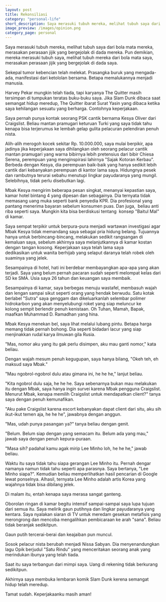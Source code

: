 ```yaml
---
layout: post
title: Rekonsiliasi
category: "personal-life"
short_description: Saya merasuki tubuh mereka, melihat tubuh saya dari bola mata mereka. Pun mereka.
image_preview: /images/opinion.png
category_page: personal
---
```


Saya merasuki tubuh mereka, melihat tubuh saya dari bola mata mereka, merasakan perasaan jijik yang bergejolak di dada mereka. Pun demikian, mereka merasuki tubuh saya, melihat tubuh mereka dari bola mata saya, merasakan perasaan jijik yang bergejolak di dada saya.



Sekepal tumor kebencian telah melekat. Prasangka buruk yang mengada-ada, manifestasi dari ketololan bersama. Betapa memalukannya menjadi manusia.



Harvey Pekar mungkin telah tiada, tapi karyanya The Quitter masih tersimpan di tumpukan teratas buku-buku saya. Jika Slam Dunk dibaca saat semangat hidup meredup, The Quitter ibarat Surat Yasin yang dibaca ketika saya kehilangan sesuatu yang berharga. Contohnya keperjakaan.



Saya pernah punya kontak seorang PSK cantik bernama Kesya Oliver dari Craigslist. Beliau mantan pramugari keturuan Turki yang saya tidak tahu kenapa bisa terjerumus ke lembah gelap gulita pelacuran pelendiran penuh nista.



Alih-alih merogoh kocek sekitar Rp. 10.000.000, saya mulai berpikir, apa jadinya jika keperjakaan saya dihilangkan oleh seorang pelacur cantik mantan pramugari yang warna bibirnya lebih pretensius dari bibir Chiesa Serena, perempuan yang menginspirasi lahirnya "Sajak Kotoran Kerbau". Berbeda dengan Kesya, dia perempuan baik-baik yang hanya sedikit lebih cantik dari kebanyakan perempuan di kantor lama saya. Hidungnya pesek dan rambutnya terurai sebahu menutupi lingkar payudaranya yang mungil. Selebihnya, tidak perlu disebutkan lagi.



Mbak Kesya mengirim beberapa pesan singkat, menanyai kepastian saya, kamar hotel bintang 4 yang dipesan dan sebagainya. Dia ternyata tidak memasang uang muka seperti bank penyedia KPR. Dia profesional yang pantang menerima bayaran sebelum konsumen puas. Dan juga,  beliau anti riba seperti saya. Mungkin kita bisa berdiskusi tentang  konsep "Baitul Mal" di kamar.



Saya sempat terpikir untuk berpura-pura menjadi wartawan investigasi agar Mbak Kesya tidak memandang saya sebagai pria hidung belang. Tujuannya hanya untuk berbincang-bincang, melakukan sedikit rangsangan di kemaluan saya, sebelum akhirnya saya melanjutkannya di kamar kostan dengan tangan kosong. Keperjakaan saya telah lama saya dedikasikan untuk wanita berhijab yang selaput daranya telah robek oleh suaminya yang jelek.



Sesampainya di hotel, hati ini berdebar membayangkan apa-apa yang akan terjadi. Saya yang belum pernah pacaran sudah seperti melompat kelas dari SD ke SMA. Usia saya 26 tahun dan keuangan saya membaik.



Sesampainya di kamar, saya berbegas menuju wastafel, membasuh wajah dan lengan sampai sikut seperti orang yang hendak berwudu. Satu kotak berlabel "Sutra" saya genggam dan dikeluarkanlah selembar polimer hidrokarbon yang akan menyelubungi roket yang siap meluncur ke kolong sempit berlendir penuh kenistaan. Oh Tuhan, Mamah, Bapak, maafkan Muhammad D. Ramadhan yang hina.



Mbak Kesya menekan bel, saya lihat melalui lubang pintu. Betapa harga memang tidak pernah bohong. Dia seperti bidadari lacur yang siap menjinakkan rudal karya ilmuwan gila Rusia.



"Mas, nomor aku yang itu gak perlu disimpen, aku mau ganti nomor," kata beliau.



Dengan wajah mesum penuh kegugupan, saya hanya bilang, "Okeh teh, eh maksud saya Mbak."



"Mau ngobrol-ngobrol dulu atau gimana ini, he he he," lanjut beliau.



"Kita ngobrol dulu saja, he he he. Saya sebenarnya bukan mau melakukan itu dengan Mbak, saya hanya ingin survei karena Mbak pengguna Craigslist. Menurut Mbak, kenapa memilih Craigslist untuk mendapatkan client?" tanya saya dengan penuh kemunafikan.



"Aku pake Craigslist karena escort kebanyakan dapat client dari situ, aku sih ikut-ikut temen aja, he he he", jawabnya dengan anggun.



"Mas, udah punya pasangan ya?" tanya beliau dengan genit.



"Belum. Belum siap dengan yang semacam itu. Belum ada yang mau," jawab saya dengan penuh kepura-puraan.


"Masa sih? padahal kamu agak mirip Lee Minho loh, he he he," jawab beliau.



Waktu itu saya tidak tahu siapa gerangan Lee Minho itu. Pernah dengar namanya namun tidak tahu seperti apa parasnya. Saya bertanya, "Lee Minho siapa?". Kemudian beliau memperlihatkan hasil pencarian di Google lewat ponselnya. Alhasil, ternyata Lee Minho adalah artis Korea yang wajahnya tidak bisa dibilang jelek.



Di malam itu, entah kenapa saya merasa sangat ganteng.



Oborolan ringan di kamar begitu intensif sampai-sampai saya lupa tujuan dari semua itu. Saya melirik gaun putihnya dan lingkar payudaranya yang kentara. Saya nyalakan siaran di TV untuk meredam gesekan metafisis yang merongrong dan mencoba mengalihkan pembicaraan ke arah "sana". Beliau tidak beranjak sedikitpun.



Gaun putih tercerai-berai dan keajaiban pun muncul.



Sosok pelacur nista berubah menjadi Nissa Sabyan. Dia menyenandungkan lagu Opik berjudul "Satu Rindu" yang menceritakan seorang anak yang merindukan ibunya yang telah tiada.



Saat itu saya terbangun dari mimpi saya. Uang di rekening tidak berkurang sedikitpun.



Akhirnya saya membuka lembaran komik Slam Dunk kerena semangat hidup telah meredup.



Tamat sudah. Keperjakaanku masih aman!
